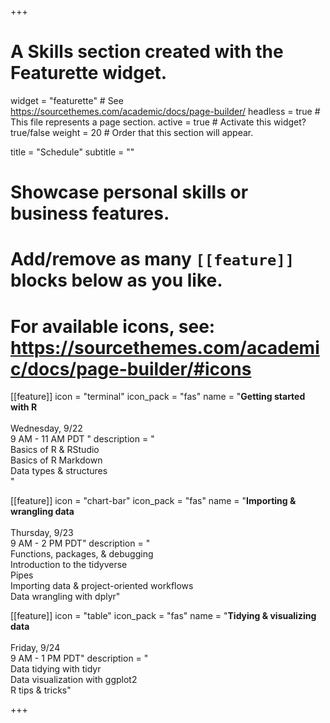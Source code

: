 +++
# A Skills section created with the Featurette widget.
widget = "featurette"  # See https://sourcethemes.com/academic/docs/page-builder/
headless = true  # This file represents a page section.
active = true  # Activate this widget? true/false
weight = 20  # Order that this section will appear.

title = "Schedule"
subtitle = ""

# Showcase personal skills or business features.
# 
# Add/remove as many `[[feature]]` blocks below as you like.
# 
# For available icons, see: https://sourcethemes.com/academic/docs/page-builder/#icons

[[feature]]
  icon = "terminal"
  icon_pack = "fas"
  name = "**Getting started with R** <br><br> <i class='fa fa-calendar'></i> Wednesday, 9/22 <br> 9 AM - 11 AM PDT "
  description = "<br> Basics of R & RStudio <br> Basics of R Markdown <br> Data types & structures <br>"
  
[[feature]]
  icon = "chart-bar"
  icon_pack = "fas"
  name = "**Importing & wrangling data** <br><br> <i class='fa fa-calendar'></i> Thursday, 9/23 <br> 9 AM - 2 PM PDT"
  description = "<br> Functions, packages, & debugging <br> Introduction to the tidyverse <br> Pipes <br> Importing data & project-oriented workflows <br> Data wrangling with dplyr"
  
[[feature]]
  icon = "table"
  icon_pack = "fas"
  name = "**Tidying & visualizing data** <br><br> <i class='fa fa-calendar'></i> Friday, 9/24 <br> 9 AM - 1 PM PDT"
  description = "<br> Data tidying with tidyr <br> Data visualization with ggplot2 <br> R tips & tricks"

+++
